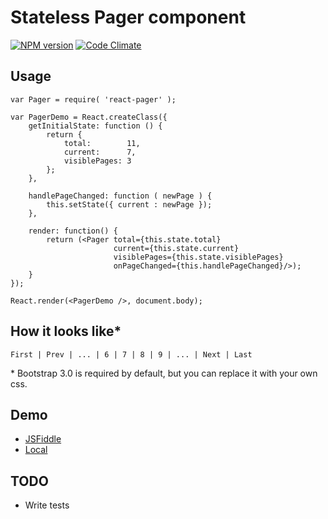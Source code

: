 # Stateless Pager component
[![NPM version][npm-image]][npm-url]
[![Code Climate][cc-image]][cc-url]

## Usage
```
var Pager = require( 'react-pager' );

var PagerDemo = React.createClass({
    getInitialState: function () {
        return {
            total:        11,
            current:      7,
            visiblePages: 3
        };
    },
    
    handlePageChanged: function ( newPage ) {
        this.setState({ current : newPage });
    },
    
    render: function() {
        return (<Pager total={this.state.total}
                       current={this.state.current}
                       visiblePages={this.state.visiblePages}
                       onPageChanged={this.handlePageChanged}/>);
    }
});

React.render(<PagerDemo />, document.body);
```

## How it looks like*
```
First | Prev | ... | 6 | 7 | 8 | 9 | ... | Next | Last
```

\* Bootstrap 3.0 is required by default, but you can replace it with your own css.

## Demo
* [JSFiddle](http://jsfiddle.net/azaviruha/kb3gN/7743/)
* [Local](https://github.com/AZaviruha/demo-master-detail)


## TODO
* Write tests

[npm-image]: http://img.shields.io/badge/npm-v1.0.4-green.svg
[npm-url]: https://www.npmjs.org/package/react-pager
[cc-image]: https://codeclimate.com/github/AZaviruha/pager/badges/gpa.svg
[cc-url]: https://codeclimate.com/github/AZaviruha/pager

